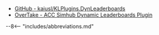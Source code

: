 * [GitHub - kaiusl/KLPlugins.DynLeaderboards](https://github.com/kaiusl/KLPlugins.DynLeaderboards)
* [OverTake - ACC Simhub Dynamic Leaderboards Plugin](https://www.overtake.gg/downloads/acc-simhub-dynamic-leaderboards-plugin.50424/)

--8<-- "includes/abbreviations.md"